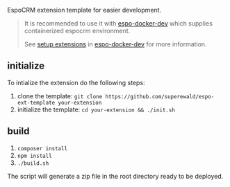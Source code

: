 EspoCRM extension template for easier development.

> It is recommended to use it with [espo-docker-dev] which supplies containerized espocrm environment.
>
> See [setup extensions]() in [espo-docker-dev] for more information.

## initialize

To intialize the extension do the following steps:

1. clone the template: `git clone https://github.com/superewald/espo-ext-template your-extension`
1. initialize the template: `cd your-extension && ./init.sh`

## build

1. `composer install`
1. `npm install`
1. `./build.sh` 

The script will generate a zip file in the root directory ready to be deployed.

[espo-docker-dev]: https://github.com/superewald/espo-docker-dev
[setup extensions]: https://github.com/superewald/espo-docker-dev#setup-extensions